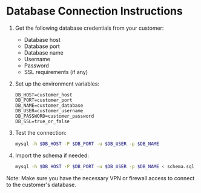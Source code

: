 # Database Connection Instructions

1. Get the following database credentials from your customer:
   - Database host
   - Database port
   - Database name
   - Username
   - Password
   - SSL requirements (if any)

2. Set up the environment variables:
   ```
   DB_HOST=customer_host
   DB_PORT=customer_port
   DB_NAME=customer_database
   DB_USER=customer_username
   DB_PASSWORD=customer_password
   DB_SSL=true_or_false
   ```

3. Test the connection:
   ```bash
   mysql -h $DB_HOST -P $DB_PORT -u $DB_USER -p $DB_NAME
   ```

4. Import the schema if needed:
   ```bash
   mysql -h $DB_HOST -P $DB_PORT -u $DB_USER -p $DB_NAME < schema.sql
   ```

Note: Make sure you have the necessary VPN or firewall access to connect to the customer's database.